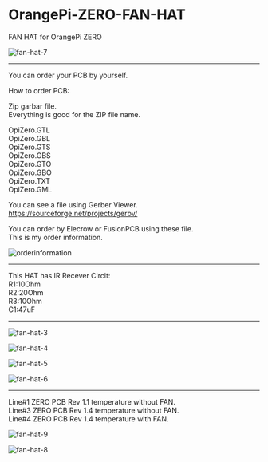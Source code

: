 # OrangePi-ZERO-FAN-HAT
FAN HAT for OrangePi ZERO

![fan-hat-7](https://user-images.githubusercontent.com/6020549/30236881-e1022aa0-955f-11e7-981e-05ddf31f22e0.JPG)


----

You can order your PCB by yourself.   

How to order PCB:   

Zip garbar file.   
Everything is good for the ZIP file name.   

OpiZero.GTL   
OpiZero.GBL   
OpiZero.GTS   
OpiZero.GBS   
OpiZero.GTO   
OpiZero.GBO   
OpiZero.TXT   
OpiZero.GML   


You can see a file using Gerber Viewer.   
https://sourceforge.net/projects/gerbv/   

You can order by Elecrow or FusionPCB using these file.   
This is my order information.   

![orderinformation](https://user-images.githubusercontent.com/6020549/30236849-dec78f06-955e-11e7-9ac2-2fa6ef892bd1.JPG)

----

This HAT has IR Recever Circit:   
R1:10Ohm   
R2:20Ohm   
R3:10Ohm   
C1:47uF   

----

![fan-hat-3](https://user-images.githubusercontent.com/6020549/30236874-c6033dfc-955f-11e7-9182-d3702575fda0.JPG)

![fan-hat-4](https://user-images.githubusercontent.com/6020549/30236875-cada0f7c-955f-11e7-9b37-686b668f652e.JPG)

![fan-hat-5](https://user-images.githubusercontent.com/6020549/30236877-cdc38128-955f-11e7-9f76-9d0f30d49631.JPG)

![fan-hat-6](https://user-images.githubusercontent.com/6020549/30236879-d510ee66-955f-11e7-84b1-5888b6e463aa.JPG)

----

Line#1 ZERO PCB Rev 1.1 temperature without FAN.   
Line#3 ZERO PCB Rev 1.4 temperature without FAN.   
Line#4 ZERO PCB Rev 1.4 temperature with FAN.   

![fan-hat-9](https://user-images.githubusercontent.com/6020549/30236883-e5f5fdc0-955f-11e7-8895-50cc09fd9373.JPG)

![fan-hat-8](https://user-images.githubusercontent.com/6020549/30236884-e9c0f644-955f-11e7-8b4c-6276a1f41309.JPG)

